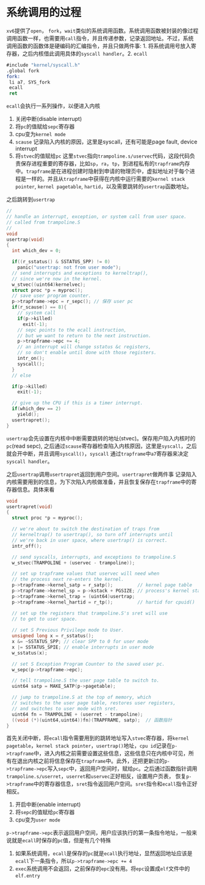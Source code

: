# 系统调用的过程

`xv6`提供了`open`， `fork`，`wait`类似的系统调用函数。系统调用函数被封装的像过程调用函数一样，也需要用`call`指令，并且传递参数，记录返回地址。不过，系统调用函数的函数体是硬编码的汇编指令，并且只做两件事: 1. 将系统调用号放入寄存器，之后内核借此调用具体的`syscall handler`。2. `ecall`
```asm
#include "kernel/syscall.h"
.global fork
fork:
 li a7, SYS_fork
 ecall
 ret
```
`ecall`会执行一系列操作，以便进入内核
1. 关闭中断(disable interrupt)
2. 将`pc`的值赋给`sepc`寄存器
3. cpu变为`kernel mode`
4. `scause` 记录陷入内核的原因，这里是syscall，还有可能是page fault, device interrupt
5. 将`stvec`的值赋给`pc`
这里`stvec`指向`trampoline.s/uservec`代码，这段代码负责保存进程重要的寄存器，比如`sp`，`ra`，`tp`，到进程私有的`trapframe`内存中。`trapframe`是在进程创建时隐射到申请的物理页中，虚拟地址对于每个进程是一样的。并且从`trapframe`中获得在内核中运行需要的`kernel stack pointer`, `kernel pagetable`, `hartid`，以及需要跳转的`usertrap`函数地址。

之后跳转到`usertrap`
```c
//
// handle an interrupt, exception, or system call from user space.
// called from trampoline.S
//
void
usertrap(void)
{
  int which_dev = 0;

  if((r_sstatus() & SSTATUS_SPP) != 0)
    panic("usertrap: not from user mode");
  // send interrupts and exceptions to kerneltrap(),
  // since we're now in the kernel.
  w_stvec((uint64)kernelvec);
  struct proc *p = myproc();
  // save user program counter.
  p->trapframe->epc = r_sepc(); // 保存 user pc
  if(r_scause() == 8){
    // system call
    if(p->killed)
      exit(-1);
    // sepc points to the ecall instruction,
    // but we want to return to the next instruction.
    p->trapframe->epc += 4;
    // an interrupt will change sstatus &c registers,
    // so don't enable until done with those registers.
    intr_on();
    syscall();
  } 
  // else 

  if(p->killed)
    exit(-1);

  // give up the CPU if this is a timer interrupt.
  if(which_dev == 2)
    yield();
  usertrapret();
}
```
`usertrap`会先设置在内核中中断需要跳转的地址(stvec)。保存用户陷入内核时的`pc`(read sepc), 之后通过`scause`寄存器检查陷入内核原因，这里是`syscall`，之后就会开中断，并且调用`syscall()`，`syscall` 通过`trapframe`中`a7`寄存器来决定`syscall handler`。

之后`usertrap`调用`usertrapret`返回到用户空间。`usertrapret`做两件事 记录陷入内核需要用到的信息，为下次陷入内核做准备，并且恢复保存在`trapframe`中的寄存器信息。具体来看

```c
void
usertrapret(void)
{
  struct proc *p = myproc();

  // we're about to switch the destination of traps from
  // kerneltrap() to usertrap(), so turn off interrupts until
  // we're back in user space, where usertrap() is correct.
  intr_off();

  // send syscalls, interrupts, and exceptions to trampoline.S
  w_stvec(TRAMPOLINE + (uservec - trampoline));

  // set up trapframe values that uservec will need when
  // the process next re-enters the kernel.
  p->trapframe->kernel_satp = r_satp();         // kernel page table
  p->trapframe->kernel_sp = p->kstack + PGSIZE; // process's kernel stack
  p->trapframe->kernel_trap = (uint64)usertrap;
  p->trapframe->kernel_hartid = r_tp();         // hartid for cpuid()

  // set up the registers that trampoline.S's sret will use
  // to get to user space.
  
  // set S Previous Privilege mode to User.
  unsigned long x = r_sstatus();
  x &= ~SSTATUS_SPP; // clear SPP to 0 for user mode
  x |= SSTATUS_SPIE; // enable interrupts in user mode
  w_sstatus(x);

  // set S Exception Program Counter to the saved user pc.
  w_sepc(p->trapframe->epc);

  // tell trampoline.S the user page table to switch to.
  uint64 satp = MAKE_SATP(p->pagetable);

  // jump to trampoline.S at the top of memory, which 
  // switches to the user page table, restores user registers,
  // and switches to user mode with sret.
  uint64 fn = TRAMPOLINE + (userret - trampoline);
  ((void (*)(uint64,uint64))fn)(TRAPFRAME, satp);  // 函数指针
}
```

首先关闭中断，将`ecall`指令需要用到的跳转地址写入`stvec`寄存器，将`kernel pagetable`，`kernel stack pointer`，`usertrap()`地址，`cpu id`记录在`p->trapframe`中，进入内核之前需要设置这些信息，这些信息只在内核中可见，所有在退出内核之前将信息保存在`trapframe`中。此外，还把更新过的`p->trapframe->epc`写入`sepc`中，返回用户空间时，赋给`pc`。之后通过函数指针调用`trampoline.s/userret`，`userret`和`uservec`正好相反，设置用户页表， 恢复`p->trapframe`中的寄存器信息，`sret`指令返回用户空间。`sret`指令和`ecall`指令正好相反。

1. 开启中断(enable interrupt)
2. 将`sepc`的值赋给`pc`寄存器
3. cpu变为`user mode`

`p->trapframe->epc`表示返回用户空间，用户应该执行的第一条指令地址，一般来说就是`ecall`时保存的`pc`值，但是有几个特殊
1. 如果系统调用，`ecall`是保存的`pc`就是`ecall`执行地址，显然返回地址应该是`ecall`下一条指令，所以`p->trapframe->epc += 4`
2. `exec`系统调用不会返回，之前保存的`epc`没有用。将`epc`设置成`elf`文件中的`elf.entry`
